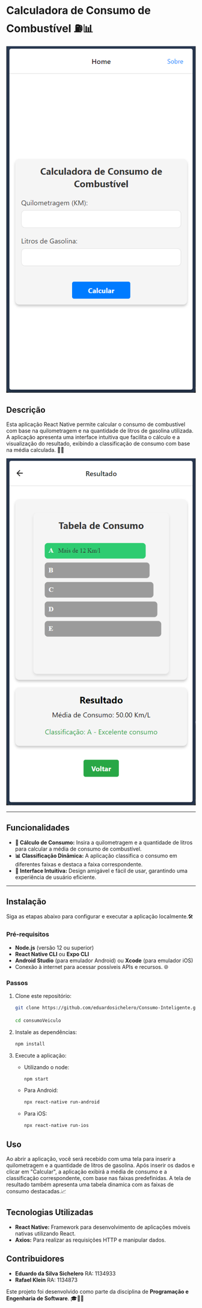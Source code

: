 
# Calculadora de Consumo de Combustível ⛽📊

![imagem do projeto](assets/screenshots/fuelHome.png)

## Descrição

Esta aplicação React Native permite calcular o consumo de combustível com base na quilometragem e na quantidade de litros de gasolina utilizada. A aplicação apresenta uma interface intuitiva que facilita o cálculo e a visualização do resultado, exibindo a classificação de consumo com base na média calculada. 🚗💨

![imagem do projeto](assets/screenshots/fuelResult.png)

---

## Funcionalidades

- **📏 Cálculo de Consumo:** Insira a quilometragem e a quantidade de litros para calcular a média de consumo de combustível.
- **📊 Classificação Dinâmica:** A aplicação classifica o consumo em diferentes faixas e destaca a faixa correspondente.
- **🎨 Interface Intuitiva:** Design amigável e fácil de usar, garantindo uma experiência de usuário eficiente.

---

## Instalação

Siga as etapas abaixo para configurar e executar a aplicação localmente.🛠️

### Pré-requisitos

- **Node.js** (versão 12 ou superior)
- **React Native CLI** ou **Expo CLI**
- **Android Studio** (para emulador Android) ou **Xcode** (para emulador iOS)
- Conexão à internet para acessar possíveis APIs e recursos. 🌐

### Passos

1. Clone este repositório:

   ```bash
   git clone https://github.com/eduardosichelero/Consumo-Inteligente.git
   
   cd consumoVeiculo
   ```

2. Instale as dependências:

   ```bash
   npm install
   ```

3. Execute a aplicação:

   - Utilizando o node:
     ```bash
     npm start
     ```
   - Para Android:
     ```bash
     npx react-native run-android
     ```
   - Para iOS:
     ```bash
     npx react-native run-ios
     ```

## Uso

Ao abrir a aplicação, você será recebido com uma tela para inserir a quilometragem e a quantidade de litros de gasolina. Após inserir os dados e clicar em "Calcular", a aplicação exibirá a média de consumo e a classificação correspondente, com base nas faixas predefinidas. A tela de resultado também apresenta uma tabela dinamica com as faixas de consumo destacadas.📈

## Tecnologias Utilizadas

- **React Native:** Framework para desenvolvimento de aplicações móveis nativas utilizando React.
- **Axios:** Para realizar as requisições HTTP e manipular dados.

## Contribuidores

- **Eduardo da Silva Sichelero** RA: 1134933
- **Rafael Klein** RA: 1134873

Este projeto foi desenvolvido como parte da disciplina de **Programação e Engenharia de Software**. 🎓👨‍💻
